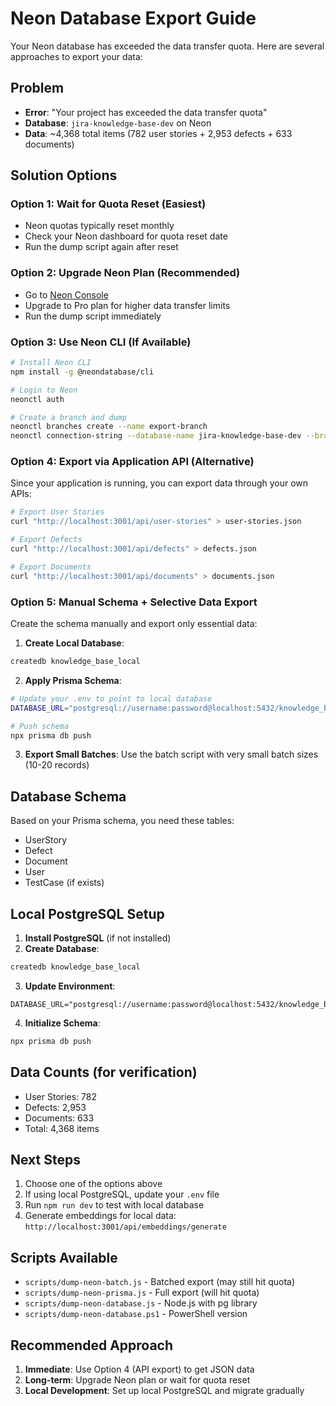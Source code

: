 # Neon Database Export Guide

Your Neon database has exceeded the data transfer quota. Here are several approaches to export your data:

## Problem
- **Error**: "Your project has exceeded the data transfer quota"
- **Database**: `jira-knowledge-base-dev` on Neon
- **Data**: ~4,368 total items (782 user stories + 2,953 defects + 633 documents)

## Solution Options

### Option 1: Wait for Quota Reset (Easiest)
- Neon quotas typically reset monthly
- Check your Neon dashboard for quota reset date
- Run the dump script again after reset

### Option 2: Upgrade Neon Plan (Recommended)
- Go to [Neon Console](https://console.neon.tech/)
- Upgrade to Pro plan for higher data transfer limits
- Run the dump script immediately

### Option 3: Use Neon CLI (If Available)
```bash
# Install Neon CLI
npm install -g @neondatabase/cli

# Login to Neon
neonctl auth

# Create a branch and dump
neonctl branches create --name export-branch
neonctl connection-string --database-name jira-knowledge-base-dev --branch export-branch
```

### Option 4: Export via Application API (Alternative)
Since your application is running, you can export data through your own APIs:

```bash
# Export User Stories
curl "http://localhost:3001/api/user-stories" > user-stories.json

# Export Defects  
curl "http://localhost:3001/api/defects" > defects.json

# Export Documents
curl "http://localhost:3001/api/documents" > documents.json
```

### Option 5: Manual Schema + Selective Data Export
Create the schema manually and export only essential data:

1. **Create Local Database**:
```bash
createdb knowledge_base_local
```

2. **Apply Prisma Schema**:
```bash
# Update your .env to point to local database
DATABASE_URL="postgresql://username:password@localhost:5432/knowledge_base_local"

# Push schema
npx prisma db push
```

3. **Export Small Batches**: Use the batch script with very small batch sizes (10-20 records)

## Database Schema
Based on your Prisma schema, you need these tables:
- UserStory
- Defect  
- Document
- User
- TestCase (if exists)

## Local PostgreSQL Setup
1. **Install PostgreSQL** (if not installed)
2. **Create Database**:
```bash
createdb knowledge_base_local
```

3. **Update Environment**:
```env
DATABASE_URL="postgresql://username:password@localhost:5432/knowledge_base_local"
```

4. **Initialize Schema**:
```bash
npx prisma db push
```

## Data Counts (for verification)
- User Stories: 782
- Defects: 2,953  
- Documents: 633
- Total: 4,368 items

## Next Steps
1. Choose one of the options above
2. If using local PostgreSQL, update your `.env` file
3. Run `npm run dev` to test with local database
4. Generate embeddings for local data: `http://localhost:3001/api/embeddings/generate`

## Scripts Available
- `scripts/dump-neon-batch.js` - Batched export (may still hit quota)
- `scripts/dump-neon-prisma.js` - Full export (will hit quota)
- `scripts/dump-neon-database.js` - Node.js with pg library
- `scripts/dump-neon-database.ps1` - PowerShell version

## Recommended Approach
1. **Immediate**: Use Option 4 (API export) to get JSON data
2. **Long-term**: Upgrade Neon plan or wait for quota reset
3. **Local Development**: Set up local PostgreSQL and migrate gradually 